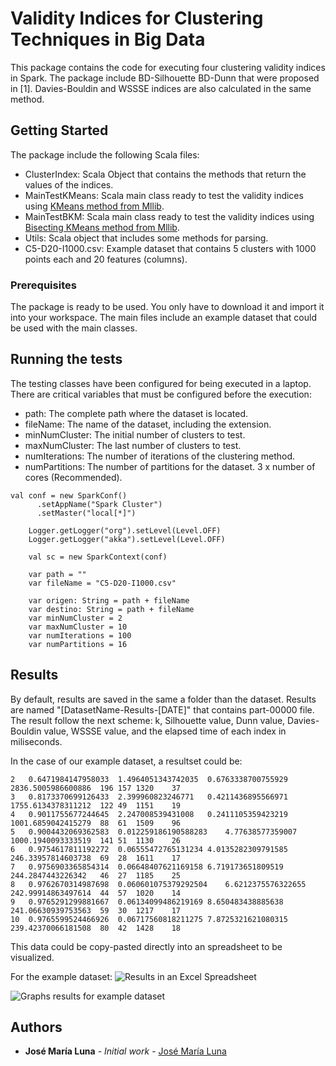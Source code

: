 # Validity Indices for Clustering Techniques in Big Data

This package contains the code for executing four clustering validity indices in Spark. The package include BD-Silhouette BD-Dunn that were proposed in [1]. Davies-Bouldin and WSSSE indices are also calculated in the same method.

## Getting Started
The package include the following Scala files:
* ClusterIndex: Scala Object that contains the methods that return the values of the indices.
* MainTestKMeans: Scala main class ready to test the validity indices using [KMeans method from Mllib](https://spark.apache.org/docs/1.6.2/mllib-clustering.html#k-means).
* MainTestBKM: Scala main class ready to test the validity indices using [Bisecting KMeans method from Mllib](https://spark.apache.org/docs/1.6.2/mllib-clustering.html#bisecting-k-means).
* Utils: Scala object that includes some methods for parsing.
* C5-D20-I1000.csv: Example dataset that contains 5 clusters with 1000 points each and 20 features (columns).

### Prerequisites

The package is ready to be used. You only have to download it and import it into your workspace. The main files include an example dataset that could be used with the main classes.

## Running the tests

The testing classes have been configured for being executed in a laptop. There are critical variables that must be configured before the execution:
* path: The complete path where the dataset is located.
* fileName: The name of the dataset, including the extension.
* minNumCluster: The initial number of clusters to test.
* maxNumCluster: The last number of clusters to test.
* numIterations: The number of iterations of the clustering method.
* numPartitions: The number of partitions for the dataset. 3 x number of cores (Recommended).


```
val conf = new SparkConf()
      .setAppName("Spark Cluster")
      .setMaster("local[*]")

    Logger.getLogger("org").setLevel(Level.OFF)
    Logger.getLogger("akka").setLevel(Level.OFF)

    val sc = new SparkContext(conf)

    var path = ""
    var fileName = "C5-D20-I1000.csv"

    var origen: String = path + fileName
    var destino: String = path + fileName
    var minNumCluster = 2
    var maxNumCluster = 10
    var numIterations = 100
    var numPartitions = 16
```


## Results

By default, results are saved in the same a folder than the dataset. Results are named "[DatasetName-Results-[DATE]" that contains part-00000 file. The result follow the next scheme: k, Silhouette value, Dunn value, Davies-Bouldin value, WSSSE value, and the elapsed time of each index in miliseconds. 

In the case of our example dataset, a resultset could be:
```
2	0.6471984147958033	1.4964051343742035	0.6763338700755929	2836.5005986600886	196	157	1320	37
3	0.8173370699126433	2.399960823246771	0.4211436895566971	1755.6134378311212	122	49	1151	19
4	0.9011755677244645	2.247008539431008	0.2411105359423219	1001.6859042415279	88	61	1509	96
5	0.9004432069362583	0.012259186190588283	4.77638577359007	1000.1940093333519	141	51	1130	26
6	0.9754617811192272	0.06555472765131234	4.0135282309791585	246.33957814603738	69	28	1611	17
7	0.9756903365854314	0.06648407621169158	6.719173651809519	244.2847443226342	46	27	1185	25
8	0.9762670314987698	0.060601075379292504	6.6212375576322655	242.99914863497614	44	57	1020	14
9	0.9765291299881667	0.06134099486219169	8.650483438885638	241.06630939753563	59	30	1217	17
10	0.9765599524466926	0.06717560818211275	7.8725321621080315	239.42370066181508	80	42	1428	18
```

This data could be copy-pasted directly into an spreadsheet to be visualized.

For the example dataset:
![Results in an Excel Spreadsheet](https://github.com/josemarialuna/ClusterIndices/blob/master/result_data.PNG)

![Graphs results for example dataset](https://github.com/josemarialuna/ClusterIndices/blob/master/result_graph.PNG)

## Authors

* **José María Luna** - *Initial work* - [José María Luna](https://github.com/josemarialuna)


